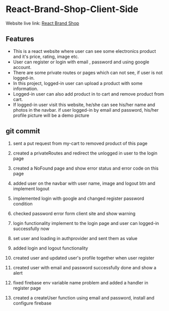 # React-Brand-Shop-Client-Side

Website live link: [React Brand Shop](https://brand-shop-1ffd7.web.app/)

## Features

- This is a react website where user can see some electronics product and it's price, rating, image etc.
- User can register or login with email , password and using google account.
- There are some private routes or pages which can not see, if user is not logged-in.
- In this project, logged-in user can upload a product with some information. 
- Logged-in user can also add product in to cart and remove product from cart.
- If logged-in user visit this website, he/she can see his/her name and photos in the navbar. if user logged-in by email and password, his/her profile picture will be a demo picture



## git commit 


1. sent a put request from my-cart to removed product of this page

2. created a privateRoutes and redirect the unlogged in user to the login page

3. created a NoFound page and show error status and error code on this page

4. added user on the navbar with user name, image and logout btn and implement logout

5. implemented login with google and changed register password condition

6. checked password error form client site and show warning

7. login functionality implement to the login page and user can logged-in successfully now

8. set user and loading in authprovider and sent them as value

9. added login and logout functionality

10. created user and updated user's profile together when user register

11. created user with email and password successfully done and show a alert

12. fixed firebase env variable name problem and added a handler in register page

13. created a createUser function using email and password, install and configure firebase
